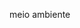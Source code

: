 <p>meio ambiente
<DOCTYPE html>
<html lang=''pt-br''>
    <head>
        <meta charset=''UTF-8''>
        <title>meio ambiente/title>
        <link rel=''stylesheet'' href=''style.css''>
     </head>
     
     <body>
         <header>
             <h1 class=''titulo-principal''>meio ambiente</h1>
         </head>
         <img id=''banner'' src=''banner.jpg''>
